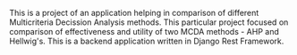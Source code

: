 This is a project of an application helping in comparison of different Multicriteria Decission Analysis methods. This particular project focused on comparison of effectiveness and utility of two MCDA methods - AHP and Hellwig's. This is a backend application written in Django Rest Framework.
